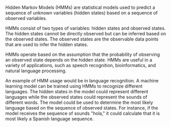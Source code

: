 Hidden Markov Models (HMMs) are statistical models used to predict a sequence of unknown variables (hidden states) based on a sequence of observed variables. 

HMMs consist of two types of variables: hidden states and observed states. The hidden states cannot be directly observed but can be inferred based on the observed states. The observed states are the observable data points that are used to infer the hidden states.

HMMs operate based on the assumption that the probability of observing an observed state depends on the hidden state. HMMs are useful in a variety of applications, such as speech recognition, bioinformatics, and natural language processing.

An example of HMM usage would be in language recognition. A machine learning model can be trained using HMMs to recognize different languages. The hidden states in the model could represent different languages while the observed states could represent the sounds of different words. The model could be used to determine the most likely language based on the sequence of observed states. For instance, if the model receives the sequence of sounds "hola," it could calculate that it is most likely a Spanish language sequence.